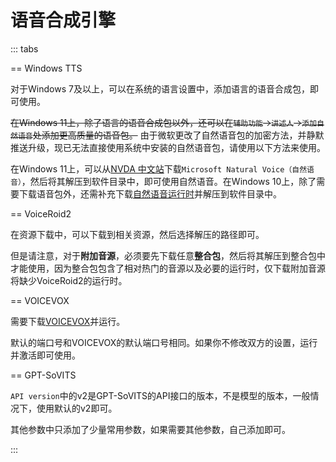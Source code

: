 # 语音合成引擎

::: tabs

== Windows TTS

对于Windows 7及以上，可以在系统的语言设置中，添加语言的语音合成包，即可使用。

~~在Windows 11上，除了语言的语音合成包以外，还可以在`辅助功能`->`讲述人`->`添加自然语音`处添加更高质量的语音包。~~ 由于微软更改了自然语音包的加密方法，并静默推送升级，现已无法直接使用系统中安装的自然语音包，请使用以下方法来使用。

在Windows 11上，可以从[NVDA 中文站](https://www.nvdacn.com/index.php/tts.html)下载`Microsoft Natural Voice（自然语音）`，然后将其解压到软件目录中，即可使用自然语音。在Windows 10上，除了需要下载语音包外，还需补充下载[自然语音运行时](https://lunatranslator.org/Resource/microsoft.cognitiveservices.speech)并解压到软件目录中。

== VoiceRoid2

在资源下载中，可以下载到相关资源，然后选择解压的路径即可。

但是请注意，对于**附加音源**，必须要先下载任意**整合包**，然后将其解压到整合包中才能使用，因为整合包包含了相对热门的音源以及必要的运行时，仅下载附加音源将缺少VoiceRoid2的运行时。

== VOICEVOX

需要下载[VOICEVOX](https://github.com/VOICEVOX/voicevox/releases)并运行。

默认的端口号和VOICEVOX的默认端口号相同。如果你不修改双方的设置，运行并激活即可使用。

== GPT-SoVITS

`API version`中的v2是GPT-SoVITS的API接口的版本，不是模型的版本，一般情况下，使用默认的v2即可。

其他参数中只添加了少量常用参数，如果需要其他参数，自己添加即可。

:::